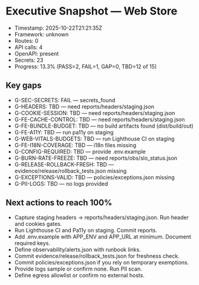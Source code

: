 # Executive Snapshot — Web Store

- Timestamp: 2025-10-22T21:21:35Z
- Framework: unknown
- Routes: 0
- API calls: 4
- OpenAPI: present
- Secrets: 23
- Progress: 13.3% (PASS=2, FAIL=1, GAP=0, TBD=12 of 15)

## Key gaps
- G-SEC-SECRETS: FAIL — secrets_found
- G-HEADERS: TBD — need reports/headers/staging.json
- G-COOKIE-SESSION: TBD — need reports/headers/staging.json
- G-FE-CACHE-CONTROL: TBD — need reports/headers/staging.json
- G-FE-BUNDLE-BUDGET: TBD — no build artifacts found (dist/build/out)
- G-FE-A11Y: TBD — run pa11y on staging
- G-WEB-VITALS-BUDGETS: TBD — run Lighthouse CI on staging
- G-FE-I18N-COVERAGE: TBD — i18n files missing
- G-CONFIG-REQUIRED: TBD — provide .env.example
- G-BURN-RATE-FREEZE: TBD — need reports/obs/slo_status.json
- G-RELEASE-ROLLBACK-FRESH: TBD — evidence/release/rollback_tests.json missing
- G-EXCEPTIONS-VALID: TBD — policies/exceptions.json missing
- G-PII-LOGS: TBD — no logs provided

## Next actions to reach 100%
- Capture staging headers → reports/headers/staging.json. Run header and cookies gates.
- Run Lighthouse CI and Pa11y on staging. Commit reports.
- Add .env.example with APP_ENV and APP_URL at minimum. Document required keys.
- Define observability/alerts.json with runbook links.
- Commit evidence/release/rollback_tests.json for freshness check.
- Commit policies/exceptions.json if you rely on temporary exemptions.
- Provide logs sample or confirm none. Run PII scan.
- Define egress allowlist or confirm no external hosts.
